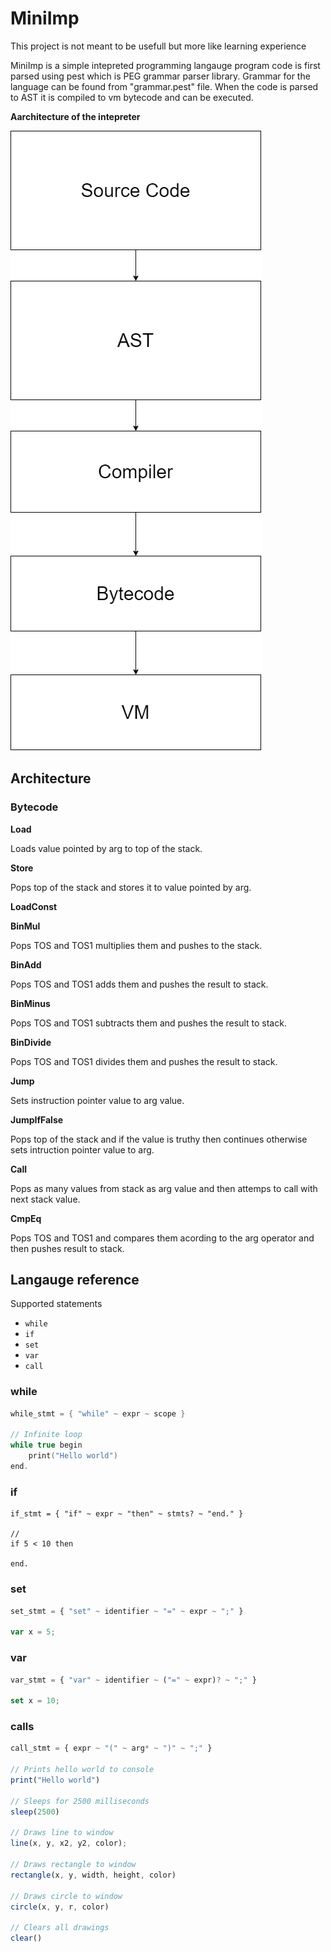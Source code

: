 # MiniImp

This project is not meant to be usefull but more like learning experience

MiniImp is a simple intepreted programming langauge program code
is first parsed using pest which is PEG grammar parser
library. Grammar for the language can be found from
"grammar.pest" file. When the code is parsed to AST
it is compiled to vm bytecode and can be executed.

**Aarchitecture of the intepreter**

![alt text](architecture.png "Title")

## Architecture

### Bytecode

**Load**

Loads value pointed by arg to top of the stack.

**Store**

Pops top of the stack and stores it to value pointed by arg.

**LoadConst**


**BinMul**

Pops TOS and TOS1 multiplies them and pushes to the stack. 

**BinAdd**

Pops TOS and TOS1 adds them and pushes the result to stack.

**BinMinus**

Pops TOS and TOS1 subtracts them and pushes the result to stack.

**BinDivide**

Pops TOS and TOS1 divides them and pushes the result to stack.

**Jump**

Sets instruction pointer value to arg value.

**JumpIfFalse**

Pops top of the stack and if the value is truthy then continues otherwise
sets intruction pointer value to arg.

**Call**

Pops as many values from stack as arg value and then attemps to call with 
next stack value.

**CmpEq**

Pops TOS and TOS1 and compares them acording to the arg operator
and then pushes result to stack.


## Langauge reference

Supported statements

* `while`
* `if`
* `set`
* `var`
* `call`

### while

```c
while_stmt = { "while" ~ expr ~ scope }

// Infinite loop
while true begin 
    print("Hello world")
end.

```

### if

```basic
if_stmt = { "if" ~ expr ~ "then" ~ stmts? ~ "end." }

// 
if 5 < 10 then

end.
```

### set

```js
set_stmt = { "set" ~ identifier ~ "=" ~ expr ~ ";" }

var x = 5;
```

### var

```js
var_stmt = { "var" ~ identifier ~ ("=" ~ expr)? ~ ";" }

set x = 10;
```

### calls

```js
call_stmt = { expr ~ "(" ~ arg* ~ ")" ~ ";" }

// Prints hello world to console
print("Hello world")

// Sleeps for 2500 milliseconds
sleep(2500)

// Draws line to window
line(x, y, x2, y2, color);

// Draws rectangle to window
rectangle(x, y, width, height, color)

// Draws circle to window
circle(x, y, r, color)

// Clears all drawings
clear()
```